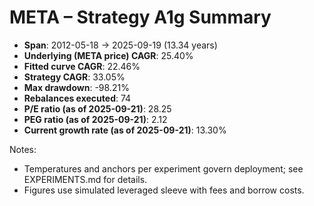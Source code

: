 # META – Strategy A1g Summary

- **Span**: 2012-05-18 → 2025-09-19 (13.34 years)
- **Underlying (META price) CAGR**: 25.40%
- **Fitted curve CAGR**: 22.46%
- **Strategy CAGR**: 33.05%
- **Max drawdown**: -98.21%
- **Rebalances executed**: 74
- **P/E ratio (as of 2025-09-21)**: 28.25
- **PEG ratio (as of 2025-09-21)**: 2.12
- **Current growth rate (as of 2025-09-21)**: 13.30%

Notes:

- Temperatures and anchors per experiment govern deployment; see EXPERIMENTS.md for details.
- Figures use simulated leveraged sleeve with fees and borrow costs.

